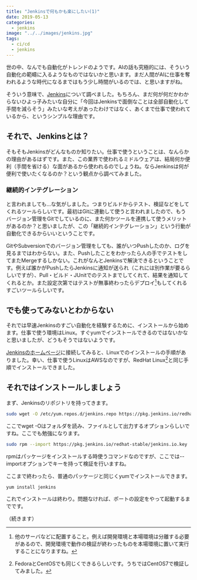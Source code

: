 ```yaml
---
title: "Jenkinsで何もかも楽にしたい(1)"
date: 2019-05-13
categories: 
  - jenkins
image: "../../images/jenkins.jpg"
tags:
  - ci/cd
  - jenkins
---
```


世の中、なんでも自動化がトレンドのようです。AIの話も究極的には、そういう自動化の範疇に入るようなものではないかと思います。まだ人間がAIに仕事を奪われるような時代になるまではもう少し時間がいるのでは、と思いますがね。

そういう意味で、[Jenkins](https://jenkins.io/)について調べました。もちろん、まだ何が何だかわからないひよっ子みたいな自分に「今回はJenkinsで面倒なことは全部自動化して手間を減らそう」みたいな考えがあったわけではなく、あくまで仕事で使われているから、というシンプルな理由です。

## それで、Jenkinsとは？

そもそもJenkinsがどんなものか知りたい。仕事で使うということは、なんらかの理由があるはずです。また、この業界で使われるミドルウェアは、結局何か便利（手間を省ける）な面があるから使われるのでしょうね。ならJenkinsは何が便利で使いたくなるのか？という観点から調べてみました。

### 継続的インテグレーション

と言われましても…な気がしました。つまりビルドからテスト、検証などをしてくれるツールらしいです。最初はGitに連動して使うと言われましたので、もうバージョン管理をGitでしているのに、また何かツールを連携して使うメリットがあるのか？と思いましたが、この「継続的インテグレーション」という行動が自動化できるからいいということです。

GitやSubversionでのバージョン管理をしても、誰がいつPushしたのか、ログを見るまではわからない。また、Pushしたことをわかったら人の手でテストをしてまたMergeするしかない。これがなんとJenkinsで解決できるということです。例えば誰かがPushしたらJenkinsに通知が送られ（これには別作業が要るらしいですが）、Pull・ビルド・JUnitでのテストまでしてくれて、結果を通知してくれるとか。また設定次第ではテストが無事終わったらデプロイ[^1]もしてくれるすごいツールらしいです。

## でも使ってみないとわからない

それでは早速Jenkinsのすごい自動化を経験するために、インストールから始めます。仕事で使う環境はLinux。すぐyumでインストールできるのではないかなと思いましたが、どうもそうではないようです。

[Jenkinsのホームページ](https://jenkins.io/)に接続してみると、Linuxでのインストールの手順がありました。幸い、仕事で使うLinuxはAWSなのですが、RedHat Linux[^2]と同じ手順でインストールできました。

## それではインストールしましょう

まず、Jenkinsのリポジトリを持ってきます。

```bash
sudo wget -O /etc/yum.repos.d/jenkins.repo https://pkg.jenkins.io/redhat-stable/jenkins.repo
```

ここでwget -Oはフォルダを読み、ファイルとして出力するオプションらしいですね。ここでも勉強になります。

```bash
sudo rpm --import https://pkg.jenkins.io/redhat-stable/jenkins.io.key
```

rpmはパッケージをインストールする時使うコマンドなのですが、ここでは--importオプションでキーを持って検証を行いますね。

ここまで終わったら、普通のパッケージと同じくyumでインストールできます。

```bash
yum install jenkins
```

これでインストールは終わり。問題なければ、ポートの設定をやって起動するまでです。

（続きます）

[^1]: 他のサーバなどに配置すること。例えば開発環境と本場環境は分離する必要があるので、開発環境で動作の検証が終わったものを本場環境に置いて実行することになりますね。

[^2]: FedoraとCentOSでも同じくできるらしいです。うちではCentOS7で検証してみました。
